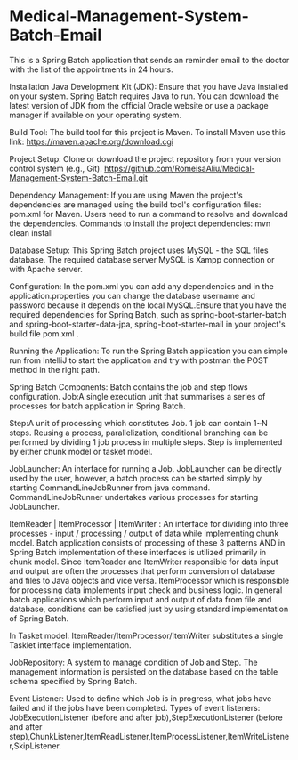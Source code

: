 # Medical-Management-System-Batch-Email
This is a Spring Batch application that sends an reminder email to the doctor with the list of the appointments in 24 hours. 

Installation
Java Development Kit (JDK): Ensure that you have Java installed on your system. Spring Batch requires Java to run. You can download the latest version of JDK from the official Oracle website or use a package manager if available on your operating system.

Build Tool: The build tool for this project is Maven. To install Maven use this link: https://maven.apache.org/download.cgi

Project Setup: Clone or download the project repository from your version control system (e.g., Git). https://github.com/RomeisaAliu/Medical-Management-System-Batch-Email.git

Dependency Management: If you are using Maven the project's dependencies are managed using the build tool's configuration files: pom.xml for Maven. Users need to run a command to resolve and download the dependencies. Commands to install the project dependencies: mvn clean install

Database Setup: This Spring Batch project uses MySQL - the SQL files database. The required database server MySQL is Xampp connection or with Apache server.

Configuration: In the pom.xml you can add any dependencies and in the application.properties you can change the database username and password because it depends on the local MySQL.Ensure that you have the required dependencies for Spring Batch, such as spring-boot-starter-batch and spring-boot-starter-data-jpa, spring-boot-starter-mail in your project's build file pom.xml .

Running the Application: To run the Spring Batch application you can simple run from IntelliJ to start the application and try with postman the POST method in the right path.

Spring Batch Components: Batch contains the job and step flows configuration.
Job:A single execution unit that summarises a series of processes for batch application in Spring Batch.

Step:A unit of processing which constitutes Job. 1 job can contain 1~N steps. Reusing a process, parallelization, conditional branching can be performed by dividing 1 job process in multiple steps. Step is implemented by either chunk model or tasket model.

JobLauncher: An interface for running a Job. JobLauncher can be directly used by the user, however, a batch process can be started simply by starting CommandLineJobRunner from java command. CommandLineJobRunner undertakes various processes for starting JobLauncher.

ItemReader | ItemProcessor | ItemWriter : An interface for dividing into three processes - input / processing / output of data while implementing chunk model. Batch application consists of processing of these 3 patterns AND in Spring Batch implementation of these interfaces is utilized primarily in chunk model. Since ItemReader and ItemWriter responsible for data input and output are often the processes that perform conversion of database and files to Java objects and vice versa. ItemProcessor which is responsible for processing data implements input check and business logic. In general batch applications which perform input and output of data from file and database, conditions can be satisfied just by using standard implementation of Spring Batch.

In Tasket model: ItemReader/ItemProcessor/ItemWriter substitutes a single Tasklet interface implementation.

JobRepository: A system to manage condition of Job and Step. The management information is persisted on the database based on the table schema specified by Spring Batch.

Event Listener: Used to define which Job is in progress, what jobs have failed and if the jobs have been completed. Types of event listeners: JobExecutionListener (before and after job),StepExecutionListener (before and after step),ChunkListener,ItemReadListener,ItemProcessListener,ItemWriteListener,SkipListener.
